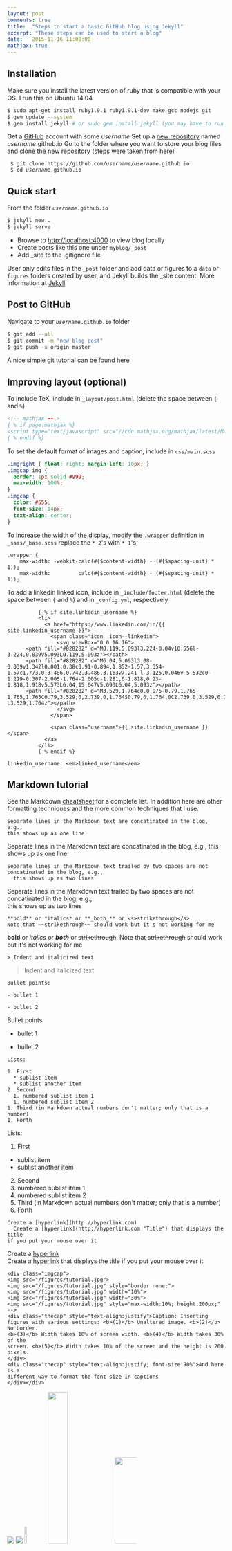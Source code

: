 ```yaml
---
layout: post
comments: true
title:  "Steps to start a basic GitHub blog using Jekyll"
excerpt: "These steps can be used to start a blog"
date:   2015-11-16 11:00:00
mathjax: true
---
```


## Installation
Make sure you install the latest version of ruby that is compatible with your OS. I run this
on Ubuntu 14.04

```bash
$ sudo apt-get install ruby1.9.1 ruby1.9.1-dev make gcc nodejs git
$ gem update --system
$ gem install jekyll # or sudo gem install jekyll (you may have to run this command twice)
```
Get a [GitHub](http://github.com) account with some *username*
Set up a [new repository](https://github.com/new) named *username*.github.io
Go to the folder where you want to store your blog files and clone the new repository (steps were taken from [here](https://pages.github.com/))
</code>

<p><div class="highlight"><pre><code class="language-bash" data-lang="bash"> <span class="nv">$ </span>git clone https://github.com/<em>username</em>/<em>username</em>.github.io
<span class="nv"> $ </span>cd <em>username</em>.github.io </code></pre></div></p>

## Quick start
From the folder <code>*username*.github.io</code>

```bash
$ jekyll new .
$ jekyll serve
```
- Browse to [http://localhost:4000](http://localhost:4000) to view blog locally
- Create posts like this one under `myblog/_post`
- Add _site to the .gitignore file

User only edits files in the `_post` folder and add data or figures to a `data` or `figures` folders created by user, and Jekyll builds the _site content. More information at [Jekyll](http://jekyllrb.com/docs/structure/)

## Post to GitHub
Navigate to your <code>*username*.github.io</code> folder

```bash
$ git add --all
$ git commit -m "new blog post"
$ git push -u origin master
```

A nice simple git tutorial can be found [here](http://rogerdudler.github.io/git-guide/)

## Improving layout (optional)
To include TeX, include in `_layout/post.html` (delete the space between `{` and `%`)

```html
<!-- mathjax --\>
{ % if page.mathjax %}
<script type="text/javascript" src="//cdn.mathjax.org/mathjax/latest/MathJax.js?config=TeX-AMS-MML_HTMLorMML"></script>
{ % endif %}
```
To set the default format of images and caption, include in `css/main.scss` 

```scss
.imgright { float: right; margin-left: 10px; }
.imgcap img {
  border: 1px solid #999;
  max-width: 100%;
}
.imgcap {
  color: #555;
  font-size: 14px;
  text-align: center;
}
```

To increase the width of the display, modify the `.wrapper` definition in  `_sass/_base.scss` replace the `* 2`'s with `* 1`'s

```
.wrapper {
    max-width: -webkit-calc(#{$content-width} - (#{$spacing-unit} * 1));
    max-width:         calc(#{$content-width} - (#{$spacing-unit} * 1));
```

To add a linkedin linked icon, include in `_include/footer.html` (delete the space between `{` and `%`) and in `_config.yml`, respectively

```
          { % if site.linkedin_username %}
          <li>
            <a href="https://www.linkedin.com/in/{{ site.linkedin_username }}">
              <span class="icon  icon--linkedin">
                <svg viewBox="0 0 16 16">
      <path fill="#828282" d="M0.119,5.093l3.224-0.04v10.556l-3.224,0.039V5.093L0.119,5.093z"></path>
      <path fill="#828282" d="M6.04,5.093l3.08-0.039v1.342l0.001,0.38c0.91-0.894,1.852-1.57,3.354-1.57c1.773,0,3.486,0.742,3.486,3.163v7.241 l-3.125,0.046v-5.532c0-1.219-0.307-2.005-1.764-2.005c-1.281,0-1.818,0.23-1.818,1.918v5.573L6.04,15.647V5.093L6.04,5.093z"></path>
      <path fill="#828282" d="M3.529,1.764c0,0.975-0.79,1.765-1.765,1.765C0.79,3.529,0,2.739,0,1.764S0.79,0,1.764,0C2.739,0,3.529,0.79,3.529,1.764 L3.529,1.764z"></path>
                </svg>
              </span>

              <span class="username">{{ site.linkedin_username }}</span>
            </a>
          </li>
          { % endif %}
```

```
linkedin_username: <em>linked_username</em>
```

## Markdown tutorial
See the Markdown [cheatsheet](https://github.com/adam-p/markdown-here/wiki/Markdown-Cheatsheet) for a complete list. In addition here are other formatting techniques and the more common techniques that I use.

```
Separate lines in the Markdown text are concatinated in the blog, e.g.,
this shows up as one line
```

Separate lines in the Markdown text are concatinated in the blog, e.g.,
this shows up as one line

```
Separate lines in the Markdown text trailed by two spaces are not concatinated in the blog, e.g.,  
  this shows up as two lines
```

Separate lines in the Markdown text trailed by two spaces are not concatinated in the blog, e.g.,  
  this shows up as two lines

```
**bold** or *italics* or **_both_** or <s>strikethrough</s>. 
Note that ~~strikethrough~~ should work but it's not working for me
```

**bold** or *italics* or **_both_** or <s>strikethrough</s>. 
Note that ~~strikethrough~~ should work but it's not working for me

```
> Indent and italicized text
```

> Indent and italicized text

```
Bullet points:

- bullet 1

- bullet 2
```

Bullet points:

- bullet 1

- bullet 2

```
Lists:

1. First
  * sublist item
  * sublist another item
2. Second
  1. numbered sublist item 1
  1. numbered sublist item 2
1. Third (in Markdown actual numbers don't matter; only that is a number)
1. Forth
```

Lists:

1. First
  * sublist item
  * sublist another item
2. Second
  1. numbered sublist item 1
  1. numbered sublist item 2
1. Third (in Markdown actual numbers don't matter; only that is a number)
1. Forth

```
Create a [hyperlink](http://hyperlink.com)  
  Create a [hyperlink](http://hyperlink.com "Title") that displays the title 
if you put your mouse over it
```

Create a [hyperlink](http://hyperlink.com)  
  Create a [hyperlink](http://hyperlink.com "Title") that displays the title 
if you put your mouse over it

```
<div class="imgcap">
<img src="/figures/tutorial.jpg">
<img src="/figures/tutorial.jpg" style="border:none;">
<img src="/figures/tutorial.jpg" width="10%">
<img src="/figures/tutorial.jpg" width="30%">
<img src="/figures/tutorial.jpg" style="max-width:10%; height:200px;" -->
<div class="thecap" style="text-align:justify">Caption: Inserting 
figures with various settings: <b>(1)</b> Unaltered image. <b>(2)</b> No border. 
<b>(3)</b> Width takes 10% of screen width. <b>(4)</b> Width takes 30% of the 
screen. <b>(5)</b> Width takes 10% of the screen and the height is 200 pixels.
</div>
<div class="thecap" style="text-align:justify; font-size:90%">And here is a 
different way to format the font size in captions
</div></div>
```

<div class="imgcap">
<img src="/figures/tutorial.jpg">
<img src="/figures/tutorial.jpg" style="border:none;">
<img src="/figures/tutorial.jpg" width="10%">
<img src="/figures/tutorial.jpg" width="30%">
<img src="/figures/tutorial.jpg" style="max-width:10%; height:200px;" -->
<div class="thecap" style="text-align:justify">Caption: Inserting 
figures with various settings: <b>(1)</b> Unaltered image. <b>(2)</b> No border. 
<b>(3)</b> Width takes 10% of screen width. <b>(4)</b> Width takes 30% of the 
screen. <b>(5)</b> Width takes 10% of the screen and the height is 200 pixels.
</div>
<div class="thecap" style="text-align:justify; font-size:90%">And here is a 
different way to format the font size in captions
</div></div>

```
Inline variables `a` and `b` can be used in equations \\( h\_t = \tanh ( a\_{t} b\_{t} ) \\) (requires MathJax--add it to `_layout/post.html`)
```

Inline variables `a` and `b` can be used in equations \\( h\_t = \tanh ( a\_{t} b\_{t} ) \\) (requires MathJax--add it to `_layout/post.html`)

<pre>
```bash
$ cd myblog # simple Bash command
```

```python
def main():
  a = 4 # simply Python code
```

```c
int main() {
  a = 4; // simply C/C++ code
  return 0;
}
```

```javascript
$('.promoted').hide(); // simple Javascript code
```

```
a = 4 -- no language indicated so no synthax highlight here
```
</pre>

```bash
$ cd myblog # simple Bash command
```

```python
def main():
  a = 4 # simply Python code
```

```c
int main() {
  a = 4; // simply C/C++ code
  return 0;
}
```

```javascript
$('.promoted').hide(); // simple Javascript code
```

```
a = 4 -- no language indicated so no synthax highlight here
```

## Further reading
- [Steps](https://pages.github.com/) to create a blog on GitHub
- [Jekyll](https://jekyllrb.com/)
- Karpathy's [switching from Wordpress to Jekyll](http://karpathy.github.io/2014/07/01/switching-to-jekyll/)
- Udacity's [How to use git and GitHub](https://www.udacity.com/course/how-to-use-git-and-github--ud775) course
- Concise [git tutorial](http://rogerdudler.github.io/git-guide/)
